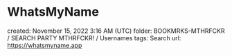 # WhatsMyName

created: November 15, 2022 3:16 AM (UTC)
folder: BOOKMRKS-MTHRFCKR / SEARCH PARTY MTHRFCKR! / Usernames
tags: Search
url: https://whatsmyname.app